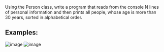 Using the Person class, write a program that reads from the console N lines of personal information and then prints all people, whose age is more than 30 years, sorted in alphabetical order.

## Examples:

![image](https://user-images.githubusercontent.com/45227327/216657133-78bfab43-0113-4164-820f-2c0bfe1899d2.png)
![image](https://user-images.githubusercontent.com/45227327/216657277-d9b2a6a9-64f5-4931-8231-6a53a8e3e8d9.png)


